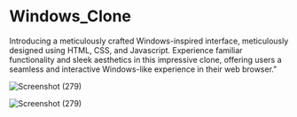 # Windows_Clone

Introducing a meticulously crafted Windows-inspired interface, meticulously designed using HTML, CSS, and Javascript. Experience familiar functionality and sleek aesthetics in this impressive clone, offering users a seamless and interactive Windows-like experience in their web browser."


![Screenshot (279)]()

![Screenshot (279)]()

